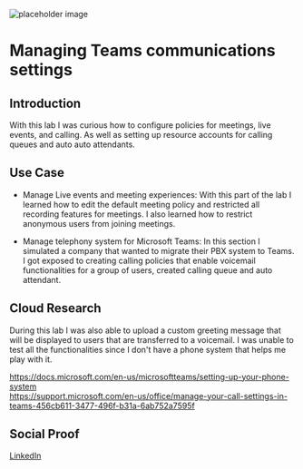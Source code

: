 <!-- This template removes the micro tutorial for a quicker post and removes images for a full template check out the 000-DAY-ARTICLE-LONG-TEMPLATE.MD-->

![placeholder image](https://avatars.slack-edge.com/2020-03-04/972212402753_8a6e3197c49313ec131a_512.png)

# Managing Teams communications settings

## Introduction

With this lab I was curious how to configure policies for meetings, live events, and calling. As well as setting up resource accounts for calling queues and auto auto attendants.

## Use Case

* Manage Live events and meeting experiences: With this part of the lab I learned how to edit the default meeting policy and restricted all recording features for meetings. I also learned how to restrict anonymous users from joining meetings. 

* Manage telephony system for Microsoft Teams: In this section I simulated a company that wanted to migrate their PBX system to Teams. I got exposed to creating calling policies that enable voicemail functionalities for a group of users, created calling queue and auto attendant.

## Cloud Research

During this lab I was also able to upload a custom greeting message that will be displayed to users that are transferred to a voicemail. I was unable to test all the functionalities since I don't have a phone system that helps me play with it.

https://docs.microsoft.com/en-us/microsoftteams/setting-up-your-phone-system </br>
https://support.microsoft.com/en-us/office/manage-your-call-settings-in-teams-456cb611-3477-496f-b31a-6ab752a7595f

## Social Proof

[LinkedIn](https://www.linkedin.com/posts/wilkinsanchez_wilkinsanchez100daysofcloud-activity-6733503525839613952-wnhQ)
